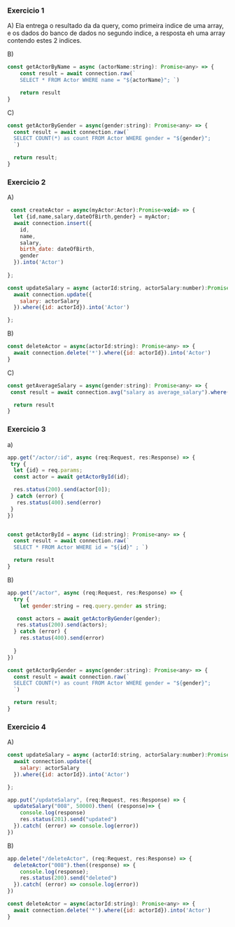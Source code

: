 ### Exercicio 1

A) Ela entrega o resultado da da query, como primeira indice de uma array, e os dados do banco de dados no segundo indice, a resposta eh uma array contendo estes 2 indices. 

B) 
``` javascript 
const getActorByName = async (actorName:string): Promise<any> => {
    const result = await connection.raw(`
    SELECT * FROM Actor WHERE name = "${actorName}"; `)

    return result
}

```
C)
```javascript
const getActorByGender = async(gender:string): Promise<any> => {
  const result = await connection.raw(`
  SELECT COUNT(*) as count FROM Actor WHERE gender = "${gender}";
  `)

  return result; 
}
```

### Exercicio 2

A)

```javascript
 const createActor = async(myActor:Actor):Promise<void> => {
  let {id,name,salary,dateOfBirth,gender} = myActor; 
  await connection.insert({
    id,
    name,
    salary,
    birth_date: dateOfBirth, 
    gender
  }).into('Actor')
  
}; 
```


```javascript
const updateSalary = async (actorId:string, actorSalary:number):Promise<any> => {
  await connection.update({
    salary: actorSalary
  }).where({id: actorId}).into('Actor')

};
``` 

B) 
```javascript 
const deleteActor = async(actorId:string): Promise<any> => {
  await connection.delete('*').where({id: actorId}).into('Actor')
}
```

C) 
```javascript
const getAverageSalary = async(gender:string): Promise<any> => {
 const result = await connection.avg("salary as average_salary").where({gender: gender}).into('Actor')

  return result
}
```

### Exercicio 3

a) 
```javascript
app.get("/actor/:id", async (req:Request, res:Response) => {
 try {
  let {id} = req.params; 
  const actor = await getActorById(id); 

  res.status(200).send(actor[0]);
 } catch (error) {
   res.status(400).send(error)
 } 
})


const getActorById = async (id:string): Promise<any> => {
  const result = await connection.raw(`
  SELECT * FROM Actor WHERE id = "${id}" ; `)

  return result
}
```


B) 
```javascript
app.get("/actor", async (req:Request, res:Response) => {
  try {
    let gender:string = req.query.gender as string; 

   const actors = await getActorByGender(gender);
   res.status(200).send(actors); 
  } catch (error) {
    res.status(400).send(error)
    
  }
})
```

```javascript
const getActorByGender = async(gender:string): Promise<any> => {
  const result = await connection.raw(`
  SELECT COUNT(*) as count FROM Actor WHERE gender = "${gender}";
  `)

  return result; 
}
```

### Exercicio 4

A) 
```javascript 
const updateSalary = async (actorId:string, actorSalary:number):Promise<any> => {
  await connection.update({
    salary: actorSalary
  }).where({id: actorId}).into('Actor')

};

app.put("/updateSalary", (req:Request, res:Response) => {
  updateSalary("008", 50000).then( (response)=> {
    console.log(response)
    res.status(201).send("updated")
  }).catch( (error) => console.log(error))
})
``` 


B) 

```javascript
app.delete("/deleteActor", (req:Request, res:Response) => {
  deleteActor("008").then((response) => {
    console.log(response); 
    res.status(200).send("deleted")
  }).catch( (error) => console.log(error))
})

const deleteActor = async(actorId:string): Promise<any> => {
  await connection.delete('*').where({id: actorId}).into('Actor')
}

```



